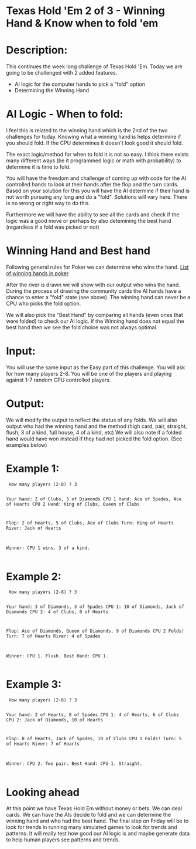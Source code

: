 # Texas Hold 'Em 2 of 3 - Winning Hand & Know when to fold 'em
<div class="md"><h1>Description:</h1>
<p>This continues the week long challenge of Texas Hold 'Em. Today we are going to be challenged with 2 added features.</p>
<ul>
<li>AI logic for the computer hands to pick a "fold" option</li>
<li>Determining the Winning Hand</li>
</ul>
<h1>AI Logic - When to fold:</h1>
<p>I feel this is related to the winning hand which is the 2nd of the two challenges for today. Knowing what a winning hand is helps determine if you should fold. If the CPU determines it doesn't look good it should fold.</p>
<p>The exact logic/method for when to fold it is not so easy. I think there exists many different ways (be it programmed logic or math with probability) to determine it is time to fold.</p>
<p>You will have the freedom and challenge of coming up with code for the AI controlled hands to look at their hands after the flop and the turn cards. Based on your solution for this you will have the AI determine if their hand is not worth pursuing any long and do a "fold". Solutions will vary here. There is no wrong or right way to do this. </p>
<p>Furthermore we will have the ability to see all the cards and check if the logic was a good move or perhaps by also detemining the best hand (regardless if a fold was picked or not)</p>
<h1>Winning Hand and Best hand</h1>
<p>Following general rules for Poker we can determine who wins the hand. <a href="http://en.wikipedia.org/wiki/List_of_poker_hands">List of winning hands in poker</a></p>
<p>After the river is drawn we will show with our output who wins the hand. During the process of drawing the community cards the AI hands have a chance to enter a "fold" state (see above). The winning hand can never be a CPU who picks the fold option.</p>
<p>We will also pick the "Best Hand" by comparing all hands (even ones that were folded) to check our AI logic. If the Winning hand does not equal the best hand then we see the fold choice was not always optimal.</p>
<h1>Input:</h1>
<p>You will use the same input as the Easy part of this challenge. You will ask for how many players 2-8. You will be one of the players and playing against 1-7 random CPU controlled players.</p>
<h1>Output:</h1>
<p>We will modify the output to reflect the status of any folds. We will also output who had the winning hand and the method (high card, pair, straight, flush, 3 of a kind, full house, 4 of a kind, etc) We will also note if a folded hand would have won instead if they had not picked the fold option. (See examples below)</p>
<h1>Example 1:</h1>
<pre><code> How many players (2-8) ? 3

 Your hand: 2 of Clubs, 5 of Diamonds
 CPU 1 Hand: Ace of Spades, Ace of Hearts
 CPU 2 Hand: King of Clubs, Queen of Clubs

 Flop: 2 of Hearts, 5 of Clubs, Ace of Clubs
 Turn: King of Hearts
 River: Jack of Hearts

 Winner: CPU 1 wins. 3 of a kind.
</code></pre>
<h1>Example 2:</h1>
<pre><code> How many players (2-8) ? 3

 Your hand: 3 of Diamonds, 3 of Spades
 CPU 1: 10 of Diamonds, Jack of Diamonds
 CPU 2: 4 of Clubs, 8 of Hearts

 Flop: Ace of Diamonds, Queen of Diamonds, 9 of Diamonds
 CPU 2 Folds!
 Turn: 7 of Hearts
 River: 4 of Spades

 Winner: CPU 1. Flush.
 Best Hand: CPU 1.
</code></pre>
<h1>Example 3:</h1>
<pre><code> How many players (2-8) ? 3

 Your hand: 2 of Hearts, 8 of Spades
 CPU 1: 4 of Hearts, 6 of Clubs
 CPU 2: Jack of Diamonds, 10 of Hearts

 Flop: 8 of Hearts, Jack of Spades, 10  of Clubs
 CPU 1 Folds!
 Turn: 5 of Hearts
 River: 7 of Hearts 

 Winner: CPU 2. Two pair.
 Best Hand: CPU 1. Straight.
</code></pre>
<h1>Looking ahead</h1>
<p>At this point we have Texas Hold Em without money or bets. We can deal cards. We can have the AIs decide to fold and we can determine the winning hand and who had the best hand. The final step on Friday will be to look for trends in running many simulated games to look for trends and patterns. It will really test how good our AI logic is and maybe generate data to help human players see patterns and trends.</p>
</div>
